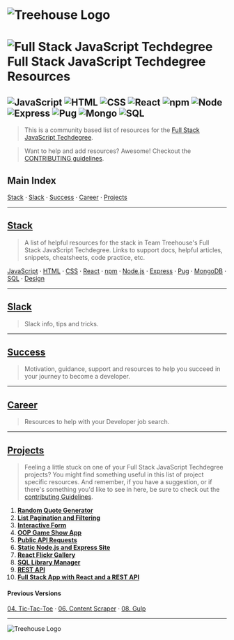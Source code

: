 # ![Treehouse Logo](repo-imgs/treehouse_and_logo.png "Team Treehouse")

# ![Full Stack JavaScript Techdegree](repo-imgs/fsjs.png "FSJS") Full Stack JavaScript Techdegree Resources

## ![JavaScript](repo-imgs/js.png "JavaScript") ![HTML](repo-imgs/html.png "HTML") ![CSS](repo-imgs/css.png "CSS") ![React](repo-imgs/react.png "React") ![npm](repo-imgs/npm.png "npm") ![Node](repo-imgs/node.png "Node") ![Express](repo-imgs/express.png "Express") ![Pug](repo-imgs/pug.png "Pug") ![Mongo](repo-imgs/mongo.png "Mongo") ![SQL](repo-imgs/sql.png "SQL")

>This is a community based list of resources for the [Full Stack JavaScript Techdegree](https://www.teamtreehouse.com).

>Want to help and add resources? Awesome! Checkout the [CONTRIBUTING guidelines](CONTRIBUTING.md).

## Main Index

[Stack](lists/stack.md) ·
[Slack](lists/slack.md) ·
[Success](lists/success.md) ·
[Career](lists/career.md) ·
[Projects](lists/projects.md)

-------

## [Stack](lists/stack.md)

>A list of helpful resources for the stack in Team Treehouse's Full Stack JavaScript Techdegree.  Links to support docs, helpful articles, snippets, cheatsheets, code practice, etc.

[JavaScript](lists/stack.md/#javascript) ·
[HTML](lists/stack.md/#html) ·
[CSS](lists/stack.md/#css) ·
[React](lists/stack.md/#react) ·
[npm](lists/stack.md/#npm) ·
[Node.js](lists/stack.md/#node.js) ·
[Express](lists/stack.md/#express) ·
[Pug](lists/stack.md/#pug) ·
[MongoDB](lists/stack.md/#mongodb) ·
[SQL](lists/stack.md/#sql) ·
[Design](lists/stack.md/#design)

-------

## [Slack](lists/slack.md)

>Slack info, tips and tricks.

-------

## [Success](lists/success.md)

>Motivation, guidance, support and resources to help you succeed in your journey to become a developer.

-------

## [Career](lists/career.md)

>Resources to help with your Developer job search.

-------

## [Projects](lists/projects.md)

>Feeling a little stuck on one of your Full Stack JavaScript Techdegree projects?  You might find something useful in this list of project specific resources.  And remember, if you have a suggestion, or if there's something you'd like to see in here, be sure to check out the [contributing Guidelines](CONTRIBUTING.md).

1. **[Random Quote Generator](lists/projects.md/#1-random-quote-generator)**
2. **[List Pagination and Filtering](lists/projects.md/#2-list-pagination-and-filtering)**
3. **[Interactive Form](lists/projects.md/#3-interactive-form)**
4. **[OOP Game Show App](lists/projects.md/#4-oop-game-show-app)**
5. **[Public API Requests](lists/projects.md/#5-public-api-requests)**
6. **[Static Node.js and Express Site](lists/projects.md/#6-static-node.js-and-express-site)**
7. **[React Flickr Gallery](lists/projects.md/#7-react-flickr-gallery)**
8. **[SQL Library Manager](lists/projects.md/#8-sql-library-manager)**
9. **[REST API](lists/projects.md/#9-rest-api)**
10. **[Full Stack App with React and a REST API](lists/projects/#10-full-stack-app-with-react-and-a-rest-api)**

#### Previous Versions
[04. Tic-Tac-Toe](lists/projects/#04-tic-tac-toe) ·
[06. Content Scraper](lists/projects/#06-content-scraper) ·
[08. Gulp](lists/projects/#08-gulp)

-------

![Treehouse Logo](repo-imgs/frogprint.png "Team Treehouse")